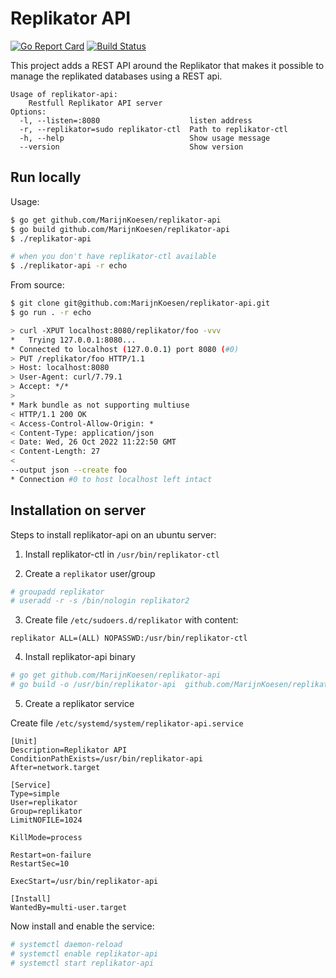 # Replikator API

[![Go Report Card](https://goreportcard.com/badge/github.com/marijnkoesen/replikator-api)](https://goreportcard.com/report/github.com/marijnkoesen/replikator-api)
[![Build Status](https://travis-ci.org/MarijnKoesen/replikator-api.svg?branch=master)](https://travis-ci.org/MarijnKoesen/replikator-api)

This project adds a REST API around the Replikator that makes it possible to manage the replikated databases using a
REST api.

```
Usage of replikator-api:
	Restfull Replikator API server
Options:
  -l, --listen=:8080                    listen address
  -r, --replikator=sudo replikator-ctl  Path to replikator-ctl
  -h, --help                            Show usage message
  --version                             Show version
```

## Run locally

Usage:

```bash
$ go get github.com/MarijnKoesen/replikator-api
$ go build github.com/MarijnKoesen/replikator-api
$ ./replikator-api

# when you don't have replikator-ctl available
$ ./replikator-api -r echo
```

From source:

```bash
$ git clone git@github.com:MarijnKoesen/replikator-api.git
$ go run . -r echo
```

```bash
> curl -XPUT localhost:8080/replikator/foo -vvv
*   Trying 127.0.0.1:8080...
* Connected to localhost (127.0.0.1) port 8080 (#0)
> PUT /replikator/foo HTTP/1.1
> Host: localhost:8080
> User-Agent: curl/7.79.1
> Accept: */*
>
* Mark bundle as not supporting multiuse
< HTTP/1.1 200 OK
< Access-Control-Allow-Origin: *
< Content-Type: application/json
< Date: Wed, 26 Oct 2022 11:22:50 GMT
< Content-Length: 27
<
--output json --create foo
* Connection #0 to host localhost left intact
```

## Installation on server

Steps to install replikator-api on an ubuntu server:

1) Install replikator-ctl in `/usr/bin/replikator-ctl`

2) Create a `replikator` user/group


```bash
# groupadd replikator
# useradd -r -s /bin/nologin replikator2
```

3) Create file `/etc/sudoers.d/replikator` with content:

```sudoers
replikator ALL=(ALL) NOPASSWD:/usr/bin/replikator-ctl
```

4) Install replikator-api binary

```bash
# go get github.com/MarijnKoesen/replikator-api
# go build -o /usr/bin/replikator-api  github.com/MarijnKoesen/replikator-api
```

5) Create a replikator service

Create file `/etc/systemd/system/replikator-api.service`

```service
[Unit]
Description=Replikator API
ConditionPathExists=/usr/bin/replikator-api
After=network.target

[Service]
Type=simple
User=replikator
Group=replikator
LimitNOFILE=1024

KillMode=process

Restart=on-failure
RestartSec=10

ExecStart=/usr/bin/replikator-api

[Install]
WantedBy=multi-user.target
```

Now install and enable the service:

```bash
# systemctl daemon-reload
# systemctl enable replikator-api
# systemctl start replikator-api
```

